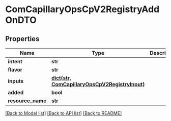 # ComCapillaryOpsCpV2RegistryAddOnDTO

## Properties
Name | Type | Description | Notes
------------ | ------------- | ------------- | -------------
**intent** | **str** |  | [optional] 
**flavor** | **str** |  | [optional] 
**inputs** | [**dict(str, ComCapillaryOpsCpV2RegistryInput)**](ComCapillaryOpsCpV2RegistryInput.md) |  | [optional] 
**added** | **bool** |  | [optional] 
**resource_name** | **str** |  | [optional] 

[[Back to Model list]](../README.md#documentation-for-models) [[Back to API list]](../README.md#documentation-for-api-endpoints) [[Back to README]](../README.md)

